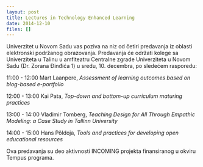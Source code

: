 ```yaml
---
layout: post
title: Lectures in Technology Enhanced Learning
date: 2014-12-10
files: []
---
```


Univerzitet u Novom Sadu vas poziva na niz od četiri predavanja iz oblasti elektronski podržanog obrazovanja. Predavanja će održati kolege sa Univerziteta u Talinu u amfiteatru Centralne zgrade Univerziteta u Novom Sadu (Dr. Zorana Đinđića 1) u sredu, 10. decembra, po sledećem rasporedu:

11:00 - 12:00 Mart Laanpere, *Assessment of learning outcomes based on blog-based e-portfolio*

12:00 - 13:00 Kai Pata, *Top-down and bottom-up curriculum maturing practices*

13:00 - 14:00 Vladimir Tomberg, *Teaching Design for All Through Empathic Modeling: a Case Study in Tallinn University*

14:00 - 15:00 Hans Põldoja, *Tools and practices for developing open educational resources*

Ova predavanja su deo aktivnosti INCOMING projekta finansiranog u okviru Tempus programa.